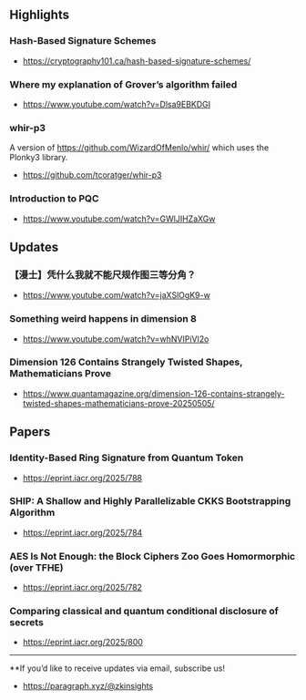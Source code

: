 ## Highlights
### Hash-Based Signature Schemes
- <https://cryptography101.ca/hash-based-signature-schemes/>
### Where my explanation of Grover’s algorithm failed
- <https://www.youtube.com/watch?v=Dlsa9EBKDGI>
### whir-p3
A version of https://github.com/WizardOfMenlo/whir/ which uses the Plonky3 library.
- <https://github.com/tcoratger/whir-p3>
### Introduction to PQC
- <https://www.youtube.com/watch?v=GWlJIHZaXGw>

## Updates
### 【漫士】凭什么我就不能尺规作图三等分角？
- <https://www.youtube.com/watch?v=jaXSlOgK9-w>
### Something weird happens in dimension 8
- <https://www.youtube.com/watch?v=whNVIPiVl2o>
### Dimension 126 Contains Strangely Twisted Shapes, Mathematicians Prove
- <https://www.quantamagazine.org/dimension-126-contains-strangely-twisted-shapes-mathematicians-prove-20250505/>

## Papers
### Identity-Based Ring Signature from Quantum Token
- <https://eprint.iacr.org/2025/788>
### SHIP: A Shallow and Highly Parallelizable CKKS Bootstrapping Algorithm
- <https://eprint.iacr.org/2025/784>
### AES Is Not Enough: the Block Ciphers Zoo Goes Homormorphic (over TFHE)
- <https://eprint.iacr.org/2025/782>
### Comparing classical and quantum conditional disclosure of secrets
- <https://eprint.iacr.org/2025/800>


---
**If you’d like to receive updates via email, subscribe us!

- <https://paragraph.xyz/@zkinsights>

